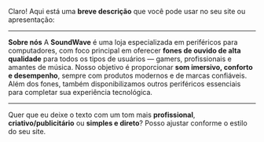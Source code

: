 Claro! Aqui está uma **breve descrição** que você pode usar no seu site ou apresentação:

---

**Sobre nós**
A **SoundWave** é uma loja especializada em periféricos para computadores, com foco principal em oferecer **fones de ouvido de alta qualidade** para todos os tipos de usuários — gamers, profissionais e amantes de música. Nosso objetivo é proporcionar **som imersivo, conforto e desempenho**, sempre com produtos modernos e de marcas confiáveis. Além dos fones, também disponibilizamos outros periféricos essenciais para completar sua experiência tecnológica.

---

Quer que eu deixe o texto com um tom mais **profissional**, **criativo/publicitário** ou **simples e direto**? Posso ajustar conforme o estilo do seu site.

